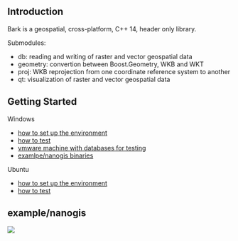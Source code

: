 ## Introduction

Bark is a geospatial, cross-platform, C++ 14, header only library.

Submodules:
- db: reading and writing of raster and vector geospatial data
- geometry: convertion between Boost.Geometry, WKB and WKT
- proj: WKB reprojection from one coordinate reference system to another
- qt: visualization of raster and vector geospatial data

## Getting Started

Windows
- [how to set up the environment](https://github.com/storm-ptr/bark/blob/master/readme.windows.txt)
- [how to test](https://github.com/storm-ptr/bark/blob/master/test/readme.windows.txt)
- [vmware machine with databases for testing](https://yadi.sk/d/sdEDsIjC3TkeM6)
- [examlpe/nanogis binaries](https://yadi.sk/d/KFRNZBlp3TkeKh)

Ubuntu
- [how to set up the environment](https://github.com/storm-ptr/bark/blob/master/readme.ubuntu.txt)
- [how to test](https://github.com/storm-ptr/bark/blob/master/test/readme.ubuntu.txt)

## example/nanogis

![](https://user-images.githubusercontent.com/3381451/38042411-f93918b8-32bc-11e8-8be0-433668c62d42.png)
